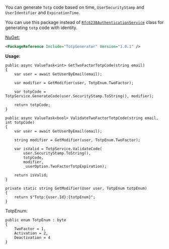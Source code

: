 You can generate `Totp` code based on time, `UserSecurityStamp` and `UserIdentifier` and `ExpirationTime`.

You can use this package instead of  [`Rfc6238AuthenticationService`](https://github.com/dotnet/aspnetcore/blob/ce16ff0a51a74811674228835696e5cc78494fd7/src/Identity/Extensions.Core/src/Rfc6238AuthenticationService.cs) class for generating `totp` code with identity.

[NuGet:](https://www.nuget.org/packages/TotpGenerator/)
```xml
<PackageReference Include="TotpGenerator" Version="1.0.1" />
```
**Usage:**
```CSharp
public async ValueTask<int> GetTwoFactorTotpCode(string email)
{
    var user = await GetUserByEmail(email);

    var modifier = GetModifier(user, TotpEnum.TwoFactor);

    var totpCode = TotpService.GenerateCode(user.SecurityStamp.ToString(), modifier);

    return totpCode;
}

public async ValueTask<bool> ValidateTwoFactorTotpCode(string email, int totpCode)
{
    var user = await GetUserByEmail(email);

    string modifier = GetModifier(user, TotpEnum.TwoFactor);

    var isValid = TotpService.ValidateCode(
        user.SecurityStamp.ToString(), 
        totpCode, 
        modifier, 
        _userOption.TwoFactorTotpExpiration);

    return isValid;
}

private static string GetModifier(User user, TotpEnum totpEnum)
{
    return $"Totp:{user.Id}:{totpEnum}";
}
```
TotpEnum:
```CSharp
public enum TotpEnum : byte
{
    TwoFactor = 1,
    Activation = 2,
    Deactivation = 4
}

```

